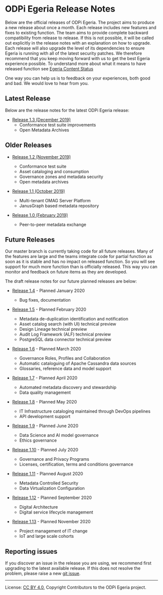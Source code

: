 <!-- SPDX-License-Identifier: CC-BY-4.0 -->
<!-- Copyright Contributors to the ODPi Egeria project. -->

# ODPi Egeria Release Notes

Below are the official releases of ODPi Egeria.  The project aims to
produce a new release about once a month.  Each release includes
new features and fixes to existing function.  The team aims to
provide complete backward compatibility from release to release.
If this is not possible, it will be called out explicitly in the
release notes with an explanation on how to upgrade.
Each release will also upgrade the level of its dependencies to
ensure Egeria is running with all of the latest security patches.
We therefore recommend that you keep moving forward with us to
get the best Egeria experience possible.
To understand more about what it means to have released function see
[Egeria Content Status](../open-metadata-publication/website/content-status)

One way you can help us is to feedback on your experiences, both good
and bad.  We would love to hear from you.

## Latest Release

Below are the release notes for the latest ODPi Egeria release:

* [Release 1.3 (December 2019)](release-notes-1-3.md)
    * Conformance test suite improvements
    * Open Metadata Archives

## Older Releases

* [Release 1.2 (November 2019)](release-notes-1-2.md)
    * Conformance test suite
    * Asset cataloging and consumption
    * Governance zones and metadata security
    * Open metadata archives

* [Release 1.1 (October 2019)](release-notes-1-1.md)
    * Multi-tenant OMAG Server Platform
    * JanusGraph based metadata repository

* [Release 1.0 (February 2019)](release-notes-1-0.md)
    * Peer-to-peer metadata exchange


## Future Releases

Our master branch is currently taking code for all future releases.
Many of the features are large and the teams integrate code for
partial function as soon as it is stable and has no impact on released function.
So you will see support for much more function than is officially released.
This way you can monitor and feedback on future items as they are developed.

The draft release notes for our future planned releases are below:

* [Release 1.4](release-notes-1-4.md) - Planned January 2020
    * Bug fixes, documentation
    
* [Release 1.5](release-notes-1-5.md) - Planned February 2020
    * Metadata de-duplication identification and notification
    * Asset catalog search (with UI) technical preview
    * Design Lineage technical preview
    * Audit Log Framework (ALF) technical preview
    * PostgreSQL data connector technical preview
    
* [Release 1.6](release-notes-1-6.md) - Planned March 2020
    * Governance Roles, Profiles and Collaboration
    * Automatic cataloguing of Apache Cassandra data sources
    * Glossaries, reference data and model support
    
* [Release 1.7](release-notes-1-7.md) - Planned April 2020
    * Automated metadata discovery and stewardship
    * Data quality management
 
* [Release 1.8](release-notes-1-8.md) - Planned May 2020
    * IT Infrastructure cataloging maintained through DevOps pipelines
    * API development support

* [Release 1.9](release-notes-1-9.md) - Planned June 2020
    * Data Science and AI model governance
    * Ethics governance
    
 * [Release 1.10](release-notes-1-10.md) - Planned July 2020
    * Governance and Privacy Programs
    * Licenses, certification, terms and conditions governance
    
* [Release 1.11](release-notes-1-11.md) - Planned August 2020
    * Metadata Controlled Security
    * Data Virtualization Configuration
    
* [Release 1.12](release-notes-1-12.md) - Planned September 2020
    * Digital Architecture
    * Digital service lifecycle management
    
* [Release 1.13](release-notes-1-13.md) - Planned November 2020
    * Project management of IT change
    * IoT and large scale cohorts


## Reporting issues

If you discover an issue in the release you are using, we recommend
first upgrading to the latest available release.  If this does not
resolve the problem, please raise a new
[git issue](https://github.com/odpi/egeria).


----
License: [CC BY 4.0](https://creativecommons.org/licenses/by/4.0/),
Copyright Contributors to the ODPi Egeria project.

